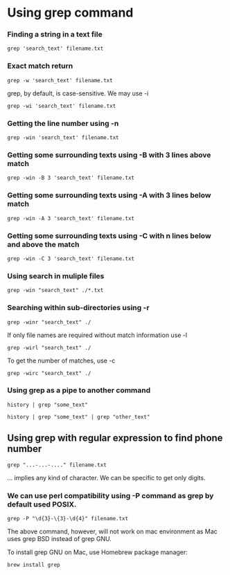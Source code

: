 # Using grep command

###  Finding a string in a text file
	grep 'search_text' filename.txt

### Exact match return

	grep -w 'search_text' filename.txt

grep, by default, is case-sensitive. We may use -i 

	grep -wi 'search_text' filename.txt

### Getting the line number using -n
	grep -win 'search_text' filename.txt

### Getting some surrounding texts using -B with 3 lines above match
	grep -win -B 3 'search_text' filename.txt

### Getting some surrounding texts using -A with 3 lines below match
	grep -win -A 3 'search_text' filename.txt


### Getting some surrounding texts using -C with n lines below and above the match
	grep -win -C 3 'search_text' filename.txt

### Using search in muliple files
	grep -win "search_text" ./*.txt

### Searching within sub-directories using -r
	grep -winr "search_text" ./

If only file names are required without match information use -l

	grep -wirl "search_text" ./

To get the number of matches, use -c

	grep -wirc "search_text" ./

### Using grep as a pipe to another command

	history | grep "some_text"

	history | grep "some_text" | grep "other_text"

## Using grep with regular expression to find phone number
	grep "...-...-...." filename.txt

... implies any kind of character. We can be specific to get only digits.

### We can use perl compatibility using -P command as grep by default used POSIX.

	grep -P "\d{3}-\{3}-\d{4}" filename.txt

The above command, however, will not work on mac environment as Mac uses grep BSD instead of grep GNU.

To install grep GNU on Mac, use Homebrew package manager:

	brew install grep
	

